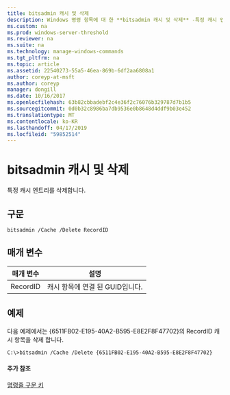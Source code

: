 ```yaml
---
title: bitsadmin 캐시 및 삭제
description: Windows 명령 항목에 대 한 **bitsadmin 캐시 및 삭제** -특정 캐시 엔트리를 삭제 합니다.
ms.custom: na
ms.prod: windows-server-threshold
ms.reviewer: na
ms.suite: na
ms.technology: manage-windows-commands
ms.tgt_pltfrm: na
ms.topic: article
ms.assetid: 22540273-55a5-46ea-869b-6df2aa6808a1
author: coreyp-at-msft
ms.author: coreyp
manager: dongill
ms.date: 10/16/2017
ms.openlocfilehash: 63b82cbbadebf2c4e36f2c76076b329787d7b1b5
ms.sourcegitcommit: 0d0b32c8986ba7db9536e0b8648d4ddf9b03e452
ms.translationtype: MT
ms.contentlocale: ko-KR
ms.lasthandoff: 04/17/2019
ms.locfileid: "59852514"
---
```

# <a name="bitsadmin-cache-and-delete"></a>bitsadmin 캐시 및 삭제



특정 캐시 엔트리를 삭제합니다.

## <a name="syntax"></a>구문

```
bitsadmin /Cache /Delete RecordID 
```

## <a name="parameters"></a>매개 변수

|매개 변수|설명|
|---------|-----------|
|RecordID|캐시 항목에 연결 된 GUID입니다.|

## <a name="BKMK_examples"></a>예제

다음 예제에서는 {6511FB02-E195-40A2-B595-E8E2F8F47702}의 RecordID 캐시 항목을 삭제 합니다.
```
C:\>bitsadmin /Cache /Delete {6511FB02-E195-40A2-B595-E8E2F8F47702} 
```

#### <a name="additional-references"></a>추가 참조

[명령줄 구문 키](command-line-syntax-key.md)